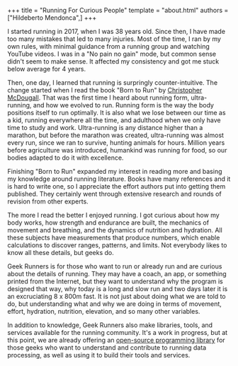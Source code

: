 +++
title = "Running For Curious People"
template = "about.html"
authors = ["Hildeberto Mendonca",]
+++

I started running in 2017, when I was 38 years old. Since then, I have made too many mistakes that led to many injuries. Most of the time, I ran by my own rules, with minimal guidance from a running group and watching YouTube videos. I was in a "No pain no gain" mode, but common sense didn't seem to make sense. It affected my consistency and got me stuck below average for 4 years.

Then, one day, I learned that running is surpringly counter-intuitive. The change started when I read the book "Born to Run" by [Christopher McDougall](https://www.chrismcdougall.com). That was the first time I heard about running form, ultra-running, and how we evolved to run. Running form is the way the body positions itself to run optimally. It is also what we lose between our time as a kid, running everywhere all the time, and adulthood when we only have time to study and work. Ultra-running is any distance higher than a marathon, but before the marathon was created, ultra-running was almost every run, since we ran to survive, hunting animals for hours. Million years before agriculture was introduced, humankind was running for food, so our bodies adapted to do it with excellence.

Finishing "Born to Run" expanded my interest in reading more and basing my knowledge around running literature. Books have many references and it is hard to write one, so I appreciate the effort authors put into getting them published. They certainly went through extensive research and rounds of revision from other experts.

The more I read the better I enjoyed running. I got curious about how my body works, how strength and endurance are built, the mechanics of movement and breathing, and the dynamics of nutrition and hydration. All these subjects have measurements that produce numbers, which enable calculations to discover ranges, patterns, and limits. Not everybody likes to know all these details, but geeks do.

Geek Runners is for those who want to run or already run and are curious about the details of running. They may have a coach, an app, or something printed from the Internet, but they want to understand why the program is designed that way, why today is a long and slow run and two days later it is an excruciating 8 x 800m fast. It is not just about doing what we are told to do, but understanding what and why we are doing in terms of movement, effort, hydration, nutrition, elevation, and so many other variables.

In addition to knowledge, Geek Runners also make libraries, tools, and services available for the running community. It's a work in progress, but at this point, we are already offering an [open-source programming library](https://github.com/geekrunners/librunner) for those geeks who want to understand and contribute to running data processing, as well as using it to build their tools and services.
